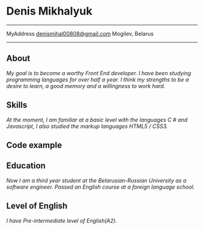 Denis Mikhalyuk
============

-------------------     ----------------------------
MyAddress                        denismihal00808@gmail.com
Mogilev, Belarus
-------------------     ----------------------------
About
---------

*My goal is to become a worthy Front End developer. I have been studying programming languages for over half a year. I think my strengths to be a desire to learn, a good memory and a willingness to work hard.*

Skills
---------

*At the moment, I am familiar at a basic level with the languages C # and Javascript, I also studied the markup languages HTML5 / CSS3.*

Code example
---------

Education
---------

*Now I am a third year student at the Belarusian-Russian University as a software engineer. Passed an English course at a foreign language school.*

Level of English
---------

*I have Pre-intermediate level of English(A2).*
